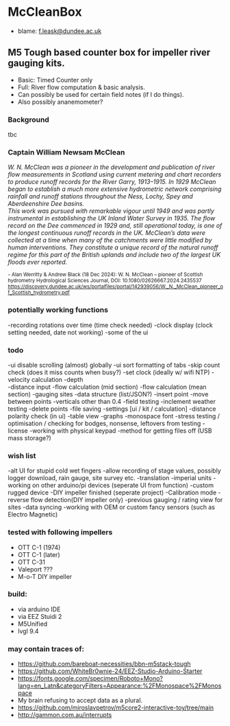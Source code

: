 # McCleanBox
- blame: f.leask@dundee.ac.uk

## M5 Tough based counter box for impeller river gauging kits. 
- Basic: Timed Counter only
- Full: River flow computation & basic analysis.
- Can possibly be used for certain field notes (if I do things).
- Also possibly ananemometer?

### Background

tbc

### Captain William Newsam McClean

<i>
W. N. McClean was a pioneer in the development and publication of river flow measurements in Scotland using current metering and chart recorders to produce runoff records for the River Garry, 1913–1915. In 1929 McClean began to establish a much more extensive hydrometric network comprising rainfall and
runoff stations throughout the Ness, Lochy, Spey and Aberdeenshire Dee basins. 

<br>
This work was pursued with remarkable vigour until 1949 and was partly instrumental in establishing the UK Inland Water Survey in 1935. The flow record on the Dee commenced in 1929 and, still operational today, is one of the longest continuous runoff records in the UK. McClean’s data were collected at a time when many of the catchments were little modified by human interventions. They constitute a unique record of the natural runoff regime for this part of the British uplands and include two of the largest UK floods ever reported.
</i>

<sub>- Alan Werritty & Andrew Black (18 Dec 2024): W. N. McClean – pioneer of
Scottish hydrometry
Hydrological Sciences Journal, DOI: 10.1080/02626667.2024.2435537
https://discovery.dundee.ac.uk/ws/portalfiles/portal/142939056/W._N._McClean_pioneer_of_Scottish_hydrometry.pdf</sub>

### potentially working functions
 -recording rotations over time (time check needed)
 -clock display (clock setting needed, date not working)
 -some of the ui

### todo
-ui disable scrolling (almost) globally
-ui sort formatting of tabs
-skip count check (does it miss counts when busy?)
-set clock (ideally w/ wifi NTP)
-velocity calculation
-depth  
-distance input 
-flow calculation (mid section)
-flow calculation (mean section)
-gauging sites 
-data structure (list/JSON?)
-insert point 
-move between points 
-verticals other than 0.4
-field testing 
-inclement weather testing
-delete points
-file saving
-settings [ui / kit / calculation]
-distance polarity check (in ui)
-table view
-graphs
-monospace font
-stress testing / optimisation / checking for bodges, nonsense, leftovers from testing
-license
-working with physical keypad
-method for getting files off (USB mass storage?)

### wish list
-alt UI for stupid cold wet fingers
-allow recording of stage values, possibly logger download, rain gauge, site survey etc. 
-translation
-imperial units
-working on other arduino/pi devices (seperate UI from function)
-custom rugged device
-DIY impeller finished (seperate project)
-Calibration mode
-reverse flow detection(DIY impeller only)
-previous gauging / rating view for sites 
-data syncing 
-working with OEM or custom fancy sensors (such as Electro Magnetic)


### tested with following impellers
- OTT C-1 (1974)
- OTT C-1 (later)
- OTT C-31 
- Valeport ???
- M-o-T DIY impeller


### build:
- via arduino IDE
- via EEZ Stuidi 2
- M5Unified
- lvgl 9.4


### may contain traces of:
- https://github.com/bareboat-necessities/bbn-m5stack-tough
- https://github.com/WhiteBr0wnie-24/EEZ-Studio-Arduino-Starter
- https://fonts.google.com/specimen/Roboto+Mono?lang=en_Latn&categoryFilters=Appearance:%2FMonospace%2FMonospace
- My brain refusing to accept data as a plural. 
- https://github.com/miroslavpetrov/m5core2-interactive-toy/tree/main
- http://gammon.com.au/interrupts



